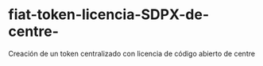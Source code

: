 # fiat-token-licencia-SDPX-de-centre-
Creación de un token centralizado con licencia de código abierto de centre
